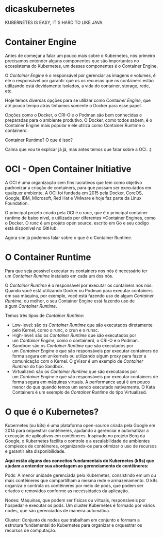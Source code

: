 # dicaskubernetes
KUBERNETES IS EASY, IT'S HARD TO LIKE JAVA

# **Container Engine**

Antes de começar a falar um pouco mais sobre o Kubernetes, nós primeiro precisamos entender alguns componentes que são importantes no ecossistema do Kubernetes, um desses componentes é o Container Engine.

O *Container Engine* é o responsável por gerenciar as imagens e volumes, é ele o responsável por garantir que os os recursos que os containers estão utilizando está devidamente isolados, a vida do container, storage, rede, etc.

Hoje temos diversas opções para se utilizar como *Container Engine*, que até pouco tempo atrás tinhamos somente o Docker para esse papel.

Opções como o Docker, o CRI-O e o Podman são bem conhecidas e preparadas para o ambiente produtivo. O Docker, como todos sabem, é o Container Engine mais popular e ele utiliza como Container Runtime o containerd.

Container Runtime? O que é isso?

Calma que vou te explicar já já, mas antes temos que falar sobre a OCI. :)

# **OCI - Open Container Initiative**

A OCI é uma organização sem fins lucrativos que tem como objetivo padronizar a criação de containers, para que possam ser executados em qualquer ambiente. A OCI foi fundada em 2015 pela Docker, CoreOS, Google, IBM, Microsoft, Red Hat e VMware e hoje faz parte da Linux Foundation.

O principal projeto criado pela OCI é o *runc*, que é o principal container runtime de baixo nível, e utilizado por diferentes *Container Engines, como o Docker. O *runc* é um projeto open source, escrito em Go e seu código está disponível no GitHub.

Agora sim já podemos falar sobre o que é o Container Runtime.

# **O Container Runtime**

Para que seja possível executar os containers nos nós é necessário ter um *Container Runtime* instalado em cada um dos nós.

O *Container Runtime* é o responsável por executar os containers nos nós. Quando você está utilizando Docker ou Podman para executar containers em sua máquina, por exemplo, você está fazendo uso de algum *Container Runtime*, ou melhor, o seu Container Engine está fazendo uso de algum *Container Runtime*.

Temos três tipos de *Container Runtime*:

- Low-level: são os *Container Runtime* que são executados diretamente pelo Kernel, como o runc, o crun e o runsc.
- High-level: são os *Container Runtime* que são executados por um *Container Engine*, como o containerd, o CRI-O e o Podman.
- Sandbox: são os *Container Runtime* que são executados por um *Container Engine* e que são responsáveis por executar containers de forma segura em unikernels ou utilizando algum proxy para fazer a comunicação com o Kernel. O gVisor é um exemplo de *Container Runtime* do tipo Sandbox.
- Virtualized: são os *Container Runtime* que são executados por um *Container Engine* e que são responsáveis por executar containers de forma segura em máquinas virtuais. A performance aqui é um pouco menor do que quando temos um sendo executado nativamente. O Kata Containers é um exemplo de *Container Runtime* do tipo Virtualized.


# **O que é o Kubernetes?**

Kubernetes (ou k8s) é uma plataforma open-source criada pela Google em 2014 para orquestrar contêineres, ajudando a gerenciar e automatizar a execução de aplicativos em contêineres. Inspirado no projeto Borg da Google, o Kubernetes facilita o controle e a escalabilidade de ambientes complexos de contêineres, organizando-os para otimizar o uso de recursos e garantir alta disponibilidade.

**Aqui estão alguns dos conceitos fundamentais do Kubernetes (k8s) que ajudam a entender sua abordagem ao gerenciamento de contêineres:**

Pods: A menor unidade gerenciada pelo Kubernetes, consistindo em um ou mais contêineres que compartilham a mesma rede e armazenamento. O k8s organiza e controla os contêineres por meio de pods, que podem ser criados e removidos conforme as necessidades da aplicação.

Nodes: Máquinas, que podem ser físicas ou virtuais, responsáveis por hospedar e executar os pods. Um cluster Kubernetes é formado por vários nodes, que são gerenciados de maneira automática.

Cluster: Conjunto de nodes que trabalham em conjunto e formam a estrutura fundamental do Kubernetes para organizar e orquestrar os recursos de computação.
